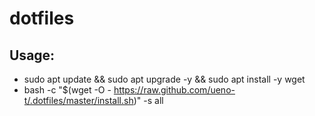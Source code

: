 # dotfiles

## Usage:
- sudo apt update && sudo apt upgrade -y && sudo apt install -y wget
- bash -c "$(wget -O - https://raw.github.com/ueno-t/.dotfiles/master/install.sh)" -s all
